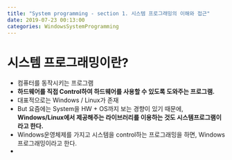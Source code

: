```yaml
---
title: "System programming - section 1. 시스템 프로그래밍의 이해와 접근"
date: 2019-07-23 00:13:00
categories: WindowsSystemProgramming
---
```

# 시스템 프로그래밍이란?
- 컴퓨터를 동작시키는 프로그램
- **하드웨어를 직접 Control하여 하드웨어를 사용할 수 있도록 도와주는 프로그램.**
- 대표적으로는 Windows / Linux가 존재
- But 요즘에는 System을 HW + OS까지 보는 경향이 있기 때문에, **Windows/Linux에서 제공해주는 라이브러리를 이용하는 것도 시스템프로그램이라고 한다.**
- Windows운영체제를 가지고 시스템을 control하는 프로그래밍을 하면, Windows 프로그래밍이라고 한다.
- 
